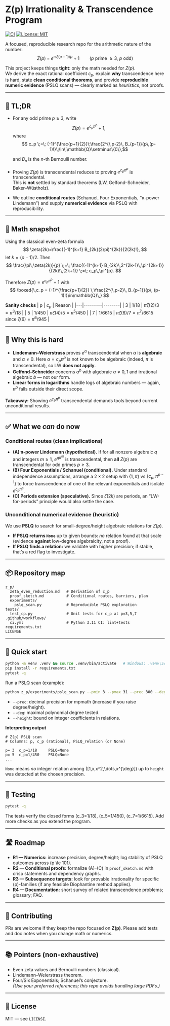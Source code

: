 # Z(p) Irrationality & Transcendence Program

[![CI](https://github.com/YOUR_GITHUB_USERNAME/zp-program/actions/workflows/ci.yml/badge.svg)](https://github.com/YOUR_GITHUB_USERNAME/zp-program/actions/workflows/ci.yml)
[![License: MIT](https://img.shields.io/badge/License-MIT-yellow.svg)](https://opensource.org/licenses/MIT)

 A focused, reproducible research repo for the arithmetic nature of the number:
 $$ Z(p) \;=\; e^{\pi\,\zeta(p-1)/p} + 1 \qquad (p \text{ prime }\ge 3,\ p \text{ odd})$$

This project keeps things **tight**: only the math needed for $Z(p)$.  
We derive the exact rational coefficient $c_p$, explain **why** transcendence here is hard,
state **clean conditional theorems**, and provide **reproducible numeric evidence** (PSLQ scans) — clearly marked as *heuristics*, not proofs.

---

## 🧭 TL;DR
- For any odd prime $p\ge 3$, write
  $$  Z(p) = e^{c_p\pi^p} + 1,$$
  where
  $$  c_p \;=\; (-1)^{\frac{p+1}{2}}\;\frac{2^{\,p-2}\, B_{p-1}}{p\,(p-1)!}\;\in\;\mathbb{Q}\setminus\{0\},$$

  and $B_{n}$ is the $n$-th Bernoulli number.
- Proving $Z(p)$ is transcendental reduces to proving $e^{c_p\pi^{p}}$ is transcendental.  
  This is **not** settled by standard theorems (LW, Gelfond–Schneider, Baker–Wüstholz).  
- We outline **conditional routes** (Schanuel, Four Exponentials, “π-power Lindemann”) and supply **numerical evidence** via PSLQ with reproducibility.

---

## 🧮 Math snapshot

Using the classical even-zeta formula
$$
\zeta(2k)=\frac{(-1)^{k+1} B_{2k}(2\pi)^{2k}}{2(2k)!},
$$
let $k=(p-1)/2$. Then
$$
\frac{\pi\,\zeta(2k)}{p} \;=\; \frac{(-1)^{k+1} B_{2k}\,2^{2k-1}\,\pi^{2k+1}}{(2k)!\,(2k+1)} \;=\; c_p\,\pi^{p}.
$$

Therefore $Z(p)=e^{c_p\pi^{p}}+1$ with
$$
\boxed{\,c_p = (-1)^{\frac{p+1}{2}} \,\frac{2^{\,p-2}\, B_{p-1}}{p\, (p-1)!}\in\mathbb{Q}\,}
$$

**Sanity checks**
| p | $c_p$ | Reason |
|---|---------|--------|
| 3 | $1/18$ | $\pi\zeta(2)/3 = \pi^3/18$ |
| 5 | $1/450$ | $\pi\zeta(4)/5 = \pi^5/450$ |
| 7 | $1/6615$ | $\pi\zeta(6)/7 = \pi^7/6615$ since $\zeta(6)=\pi^6/945$ |

---

## 🧱 Why this is hard
- **Lindemann–Weierstrass** proves $e^{\alpha}$ transcendental when $\alpha$ is **algebraic** and $\alpha\neq 0$. Here $\alpha=c_p\pi^p$ is not known to be algebraic (indeed, $\pi$ is transcendental), so LW **does not apply**.
- **Gelfond–Schneider** concerns $a^b$ with algebraic $a\neq 0,1$ and irrational algebraic $b$ — not our form.
- **Linear forms in logarithms** handle logs of algebraic numbers — again, $\pi^p$ falls outside their direct scope.

**Takeaway:** Showing $e^{c_p\pi^p}$ transcendental demands tools beyond current unconditional results.

---

## ✅ What we *can* do now

### Conditional routes (clean implications)
- **(A) π-power Lindemann (hypothetical).** If for all nonzero algebraic $q$ and integers $m\ge 1$, $e^{q\pi^{m}}$ is transcendental, then **all** $Z(p)$ are transcendental for odd primes $p\ge 3$.
- **(B) Four Exponentials / Schanuel (conditional).** Under standard independence assumptions, arrange a $2\times2$ setup with $\{1, \pi\}$ vs $\{c_p, \pi^{p-1}\}$ to force transcendence of one of the relevant exponentials and isolate $e^{c_p\pi^p}$.
- **(C) Periods extension (speculative).** Since $\zeta(2k)$ are periods, an “LW-for-periods” principle would also settle the case.

### Unconditional numerical evidence (heuristic)
We use **PSLQ** to search for small-degree/height algebraic relations for $Z(p)$.  
- **If PSLQ returns `None`** up to given bounds: *no* relation found at that scale (evidence **against** low-degree algebraicity, not a proof).  
- **If PSLQ finds a relation:** we validate with higher precision; if stable, that’s a red flag to investigate.

---

## 📦 Repository map

```
z_p/
  zeta_even_reduction.md   # Derivation of c_p
  proof_sketch.md          # Conditional routes, barriers, plan
  experiments/
    pslq_scan.py           # Reproducible PSLQ exploration
tests/
  test_cp.py               # Unit tests for c_p at p=3,5,7
.github/workflows/
  ci.yml                   # Python 3.11 CI: lint+tests
requirements.txt
LICENSE
```

---

## 🚀 Quick start

```bash
python -m venv .venv && source .venv/bin/activate   # Windows: .venv\Scripts\activate
pip install -r requirements.txt
pytest -q
```

Run a PSLQ scan (example):
```bash
python z_p/experiments/pslq_scan.py --pmin 3 --pmax 31 --prec 300 --deg 6 --height 2000
```
- `--prec`: decimal precision for mpmath (increase if you raise degree/height).
- `--deg`: maximal polynomial degree tested.
- `--height`: bound on integer coefficients in relations.

**Interpreting output**
```
# Z(p) PSLQ scan
# Columns: p, c_p (rational), PSLQ_relation (or None)

p= 3  c_p=1/18     PSLQ=None
p= 5  c_p=1/450    PSLQ=None
...
```
`None` means *no* integer relation among \([1,x,x^2,\dots,x^{\deg}]\) up to `height` was detected at the chosen precision.

---

## 🧪 Testing
```bash
pytest -q
```
The tests verify the closed forms \(c_3=1/18\), \(c_5=1/450\), \(c_7=1/6615\). Add more checks as you extend the program.

---

## 🛣️ Roadmap
- **R1 — Numerics:** increase precision, degree/height; log stability of PSLQ outcomes across \(p \le 101\).
- **R2 — Conditional proofs:** formalize (A)–(C) in `proof_sketch.md` with crisp statements and dependency graphs.
- **R3 — Subsequence targets:** look for provable irrationality for specific \(p\)-families (if any feasible Diophantine method applies).
- **R4 — Documentation:** short survey of related transcendence problems; glossary; FAQ.

---

## 🤝 Contributing
PRs are welcome if they keep the repo focused on **Z(p)**. Please add tests and doc notes when you change math or numerics.

---

## 📚 Pointers (non-exhaustive)
- Even zeta values and Bernoulli numbers (classical).  
- Lindemann–Weierstrass theorem.  
- Four/Six Exponentials; Schanuel’s conjecture.  
*(Use your preferred references; this repo avoids bundling large PDFs.)*

---

## 📝 License
MIT — see `LICENSE`.

